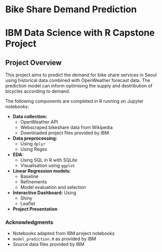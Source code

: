 # Bike Share Demand Prediction
# IBM Data Science with R Capstone Project

## Project Overview
This project aims to predict the demand for bike share services in Seoul using historical data combined with OpenWeather forecast data. The prediction model can inform optimising the supply and destribution of bicycles according to demand.

The following components are completed in R running on Jupyter notebooks:
- **Data collection:**
  - OpenWeather API
  - Webscraped bikeshare data from Wikipedia
  - Downloaded project files provided by IBM
- **Data preprocessing:**
  - Using `dplyr`
  - Using Regex
- **EDA:**
  - Using SQL in R with SQLite
  - Visualisation using `ggplot`
- **Linear Regression models:**
  - Baseline
  - Refinements
  - Model evaluation and selection
- **Interactive Dashboard:** Using
  - Shiny
  - Leaflet
- **Project Presentation**


### Acknowledgments
- Notebooks adapted from IBM project notebooks
- `model_prediction.R` as provided by IBM
- Source data files provided by IBM